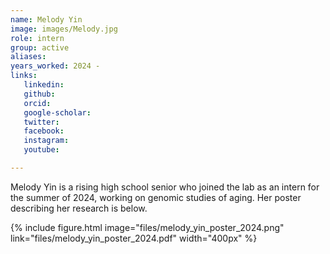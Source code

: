 ```yaml
---
name: Melody Yin
image: images/Melody.jpg
role: intern
group: active
aliases:
years_worked: 2024 -
links:
   linkedin: 
   github:
   orcid: 
   google-scholar:
   twitter:
   facebook:
   instagram: 
   youtube:

---
```


Melody Yin is a rising high school senior who joined the lab as an intern for the summer of 2024, working on genomic studies of aging. Her poster describing her research is below.

{%
  include figure.html
  image="files/melody_yin_poster_2024.png"
  link="files/melody_yin_poster_2024.pdf"
  width="400px"
%}
